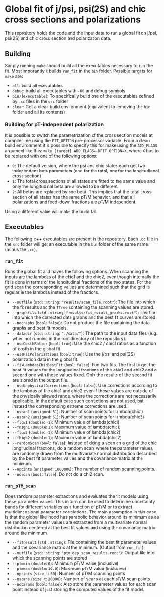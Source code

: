 # Global fit of j/psi, psi(2S) and chic cross sections and polarizations

This repository holds the code and the input data to run a global fit on j/psi,
psi(2S) and chic cross section and polarization data.

## Building
Simply running `make` should build all the executables necessary to run the fit.
Most imporantly it builds `run_fit` in the `bin` folder. Possible targets for
`make` are:

- `all`: build all executables
- `debug`: build all executables with `-O0` and debug symbols
- `bin/[executable]`: To specifically build one of the executables defined by
  `.cc` files in the `src` folder
- `clean`: Get a clean build environment (equivalent to removing the `bin`
  folder and all its contents)
  
### Building for pT-independent polarization
It is possible to switch the parametrization of the cross section models at
compile time using the `FIT_OPTION` pre-processor variable. From a clean build
environment it is possible to specify this for make using the `ADD_FLAGS`
argument like this: `make [target] ADD_FLAGS=-DFIT_OPTION=X`, where `X` has to
be replaced with one of the following options:

- `0`: The default version, where the psi and chic states each get two
  independent beta parameters (one for the total, one for the longitudional
  cross section)
- `1`: The total cross sections of all states are fitted to the same value and
  only the longitudinal beta are allowed to be different. 
- `2`: All betas are replaced by one beta. This implies that the total cross
  section of all states has the same pT/M behavior, and that all polarizations
  and feed-down fractions are pT/M independent.

Using a different value will make the build fail.

## Executables
The following c++ executables are present in the repository. Each `.cc` file in
the `src` folder will get an executable in the `bin` folder of the same name
(minus the `.cc`).

### `run_fit`
Runs the global fit and haves the following options. When scanning the inputs
are the lambdas of the chic1 and the chic2, even though internally the fit is
done in terms of the longitudinal fractions of the two states. For the grid scan
the corresponding values are determined such that the grid is regular in the
lambdas instead of the fractions.

- `--outfile` (`std::string`: `"results/scan_file.root"`): The file into which
  the fit results and the `TTree` containing the scanning values are stored.
- `--graphfile` (`std::string`: `"results/fit_result_graphs.root"`): The file
  into which the corrected data graphs and the best fit curves are stored.
- `--nographs` (`bool`: `false`): Do not produce the file containing the data
  graphs and best fit models.
- `--datadir` (`std::string`: `"./data/"`): The path to the input data files
  (e.g. when not running in  the root directory of the repository).
- `--useCosthRatios` (`bool`: `true`): Use the chic2 / chic1 ratios as a
  function of costh in the global fit.
- `--usePsiPolarizations` (`bool`: `true`): Use the j/psi and psi(2S)
  polarization data in the global fit.
- `--fixLambdasChicBestFit` (`bool`: `false`): Run two fits. The first to get
  the best fit values for the longitudinal fractions of the chic1 and chic2 and
  a second one with these values fixed. Only the results of the second fit are
  stored in the output file.
- `--useUnphysicalCorrections` (`bool`: `false`): Use corrections according to
  the lambdas of the chic1 and chic2 even if these values are outside of the
  physically allowed range, where the corrections are not necessarily
  applicable. In the default case such corrections are not used, but instead the
  corresponding extreme corrections are used.
- `--nscan1` (`unsigned`: `51`): Number of scan points for lambda(chic1)
- `--nscan2` (`unsigned`: `51`): Number of scan points for lambda(chic2)
- `--flow1` (`double`: `-1`): Minimum value of lambda(chic1)
- `--fhigh1` (`double`: `1`): Maximum value of lambda(chic1)
- `--flow2` (`double`: `-1`): Minimum value of lambda(chic2)
- `--fhigh2` (`double`: `1`): Maximum value of lambda(chic2)
- `--randomScan` (`bool`: `false`): Instead of doing a scan on a grid of the
  chic longitudinal fractions, do a random scan, where the parameter values are
  randomly drawn from the multivariate normal distribution described by the best
  fit parameter values and the covariance matrix at the minimum.
- `--npoints` (`unsigned`: `1000000`): The number of random scanning points.
- `--noscan` (`bool`: `false`): Do not do a chi2 scan.

### `run_pTM_scan`
Does random parameter extractions and evaluates the fit models using these
parameter values. This in turn can be used to determine uncertainty bands for
different variables as a function of pT/M or to extract multidimensional
parameter correlations. The main assumption in this case is that the global
likelihood has parabolic behavior around its minimum as as the random parameter
values are extracted from a multivariate normal distribution centered at the
best fit values and using the covariance matrix around the minimum.

- `--fitresult` (`std::string`): File containing the best fit parameter values
  and the covariance matrix at the minimum. (Output from `run_fit`)
- `--outfile` (`std::string`: `"ptm_dep_scan_results.root"`): Output file into
  which the scanning points are stored
- `--ptmmin` (`double`: `0`): Minimum pT/M value (inclusive)
- `--ptmmax` (`double`: `10.0`): Maximum pT/M value (inclusive)
- `--npoints` (`size_t`: `50`): Number of pT/M scanning points
- `--nscans` (`size_t`: `20000`): Number of scans at each pT/M scan points
- `--noparams` (`bool`: `false`): Also store the parameter values for each scan
  point instead of just storing the computed values of the fit model.
